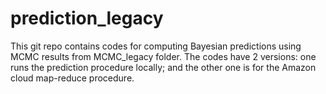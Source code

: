 prediction_legacy
=================
This git repo contains codes for computing Bayesian predictions using MCMC results from MCMC_legacy folder. 
The codes have 2 versions: one runs the prediction procedure locally; and the other one is for the Amazon cloud map-reduce
procedure.
